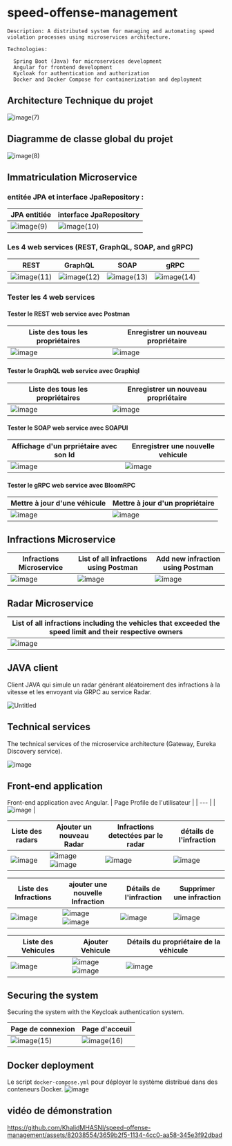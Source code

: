 # speed-offense-management


    Description: A distributed system for managing and automating speed violation processes using microservices architecture.

    Technologies:
    
      Spring Boot (Java) for microservices development
      Angular for frontend development
      Kycloak for authentication and authorization
      Docker and Docker Compose for containerization and deployment

## Architecture Technique du projet

![image(7)](https://github.com/KhalidMHASNI/speed-offense-management/assets/82038554/f97d13f8-604c-4b09-979d-fa0a1b493be9)

## Diagramme de classe global du projet

![image(8)](https://github.com/KhalidMHASNI/speed-offense-management/assets/82038554/d92280a1-5615-4121-8058-1fc16d38ca0c)


## Immatriculation Microservice

### entitée JPA et interface JpaRepository :

| JPA entitiée | interface JpaRepository|
| --- | --- |
| ![image(9)](https://github.com/KhalidMHASNI/speed-offense-management/assets/82038554/76130f37-2106-4b6b-a20b-9b214cc8d023)| ![image(10)](https://github.com/KhalidMHASNI/speed-offense-management/assets/82038554/d95aae9a-1ba9-4018-b2ce-408f37b68cb2) |

### Les 4 web services (REST, GraphQL, SOAP, and gRPC)

| REST | GraphQL | SOAP | gRPC |
| --- | --- | --- | --- |
| ![image(11)](https://github.com/KhalidMHASNI/speed-offense-management/assets/82038554/62d3923b-006d-45f0-982f-0deabedf0716)| ![image(12)](https://github.com/KhalidMHASNI/speed-offense-management/assets/82038554/43ba853a-3544-4dad-8556-b01f572dc84c) | ![image(13)](https://github.com/KhalidMHASNI/speed-offense-management/assets/82038554/fd18dd5b-de80-40c2-a205-c6edd2cb422a) | ![image(14)](https://github.com/KhalidMHASNI/speed-offense-management/assets/82038554/c43de2c5-6456-4758-bbe1-e5a2b6192dc1) |

### Tester les 4 web services

#### Tester le REST web service avec Postman

| Liste des tous les propriétaires | Enregistrer un nouveau propriétaire |
| --- | --- |
| ![image](https://github.com/KhalidMHASNI/speed-offense-management/assets/82038554/e0d44ef4-507e-442f-b098-5e00c8e3aba4)| ![image](https://github.com/KhalidMHASNI/speed-offense-management/assets/82038554/5339d496-49a4-4b3d-9609-908b96e803fd) |

#### Tester le GraphQL web service avec Graphiql

| Liste des tous les propriétaires | Enregistrer un nouveau propriétaire |
| --- | --- |
| ![image](https://github.com/KhalidMHASNI/speed-offense-management/assets/82038554/0da66dd1-7625-4acf-8f94-dec36c0bac65) | ![image](https://github.com/KhalidMHASNI/speed-offense-management/assets/82038554/5f326942-909f-4a05-a8c0-4ae46328077d) |

#### Tester le SOAP web service avec SOAPUI

| Affichage d'un prpriétaire avec son Id | Enregistrer une nouvelle vehicule |
| --- | --- |
| ![image](https://github.com/KhalidMHASNI/speed-offense-management/assets/82038554/77db3010-b189-4004-9b0a-a1f0f25877d5) | ![image](https://github.com/KhalidMHASNI/speed-offense-management/assets/82038554/844540ea-e55f-4c41-b187-bd52eab307d6) |

#### Tester le gRPC web service avec BloomRPC

| Mettre à jour d'une véhicule | Mettre à jour d'un propriétaire |
| --- | --- |
| ![image](https://github.com/KhalidMHASNI/speed-offense-management/assets/82038554/71365f7f-0bf6-49d1-b80e-2a17036c691b) | ![image](https://github.com/KhalidMHASNI/speed-offense-management/assets/82038554/2f981a20-795b-44df-b9a0-45558919f71a) |

## Infractions Microservice

| Infractions Microservice | List of all infractions using Postman | Add new infraction using Postman |
| --- | --- | --- |
| ![image](https://github.com/KhalidMHASNI/speed-offense-management/assets/82038554/0db1b01c-7c90-4e38-9978-3afbe196e8d6) | ![image](https://github.com/KhalidMHASNI/speed-offense-management/assets/82038554/c0b81269-9b01-4d54-832a-bd2fbfc37f0c) | ![image](https://github.com/KhalidMHASNI/speed-offense-management/assets/82038554/1cbfd629-b028-4dcd-b4ca-ff7715f6d0f5) |

## Radar Microservice

| List of all infractions including the vehicles that exceeded the speed limit and their respective owners |
| --- |
| ![image](https://github.com/KhalidMHASNI/speed-offense-management/assets/82038554/2e32e3a2-4295-4288-a198-28b997f4c3cc) |

## JAVA client

Client JAVA qui simule un radar générant aléatoirement des infractions à la vitesse et les envoyant via GRPC au service Radar.

![Untitled](https://github.com/KhalidMHASNI/speed-offense-management/assets/82038554/87349e83-f1e2-44d3-aa78-2bfec8a99324)

## Technical services

The technical services of the microservice architecture (Gateway, Eureka Discovery service).

![image](https://github.com/KhalidMHASNI/speed-offense-management/assets/82038554/3009cd2e-f6c9-4962-b7d7-897781c213ea)

## Front-end application

Front-end application avec Angular.
| Page Profile de l'utilisateur |
| --- |
| ![image](https://github.com/KhalidMHASNI/speed-offense-management/assets/82038554/3a59725f-3c0f-48a3-b2b6-82ce83e7b712) |

| Liste des radars | Ajouter un nouveau Radar | Infractions detectées par le radar | détails de l'infraction | 
| --- | --- | --- | --- |
| ![image](https://github.com/KhalidMHASNI/speed-offense-management/assets/82038554/f5727b88-208f-4b70-97af-43c90717c3d2) | ![image](https://github.com/KhalidMHASNI/speed-offense-management/assets/82038554/2432a8a6-c1a8-4721-b783-afa30513204b) ![image](https://github.com/KhalidMHASNI/speed-offense-management/assets/82038554/e4c01cff-4b81-42f9-a0fc-e9fd646faf26) | ![image](https://github.com/KhalidMHASNI/speed-offense-management/assets/82038554/d0a0536d-03d1-4aef-9ab4-74a638164621) | ![image](https://github.com/KhalidMHASNI/speed-offense-management/assets/82038554/c8d0f089-f0e4-4f99-8872-46b3e4aa1785) |

| Liste des Infractions | ajouter une nouvelle Infraction | Détails de l'infraction | Supprimer une infraction |
| --- | --- | --- | --- |
|  ![image](https://github.com/KhalidMHASNI/speed-offense-management/assets/82038554/0b1b82ef-0f3b-40e0-934b-bd0b235862bc) |  ![image](https://github.com/KhalidMHASNI/speed-offense-management/assets/82038554/c846cfdd-5e17-4d48-96db-aa396f80acbb) ![image](https://github.com/KhalidMHASNI/speed-offense-management/assets/82038554/434fbecf-3c5d-4a3b-94c0-e446492d8e3f) | ![image](https://github.com/KhalidMHASNI/speed-offense-management/assets/82038554/e43feca9-45af-4400-a589-aa26ed833efa) | ![image](https://github.com/KhalidMHASNI/speed-offense-management/assets/82038554/6e650c1d-9e9d-4550-8989-2006cf07f63f) |


| Liste des Vehicules | Ajouter Vehicule | Détails du propriétaire de la véhicule |
| --- | --- | --- |
| ![image](https://github.com/KhalidMHASNI/speed-offense-management/assets/82038554/bc091ebd-5338-49d5-b49f-d1714021d3c6) | ![image](https://github.com/KhalidMHASNI/speed-offense-management/assets/82038554/887661b2-2bfe-430d-a08d-310d65404e32) ![image](https://github.com/KhalidMHASNI/speed-offense-management/assets/82038554/91edcd80-af67-4dd3-bf74-df1198403b56)| ![image](https://github.com/KhalidMHASNI/speed-offense-management/assets/82038554/3380739f-e82f-4177-9f20-c5e958af8e36) |

## Securing the system

Securing the system with the Keycloak authentication system.

| Page de connexion | Page d'acceuil |
| --- | --- |
| ![image(15)](https://github.com/KhalidMHASNI/speed-offense-management/assets/82038554/fcaec07f-ae89-4f59-a494-15a4350167b2) |  ![image(16)](https://github.com/KhalidMHASNI/speed-offense-management/assets/82038554/3465ef05-17de-4b7c-8ed2-6d98b6440d55) |

## Docker deployment

Le script `docker-compose.yml` pour déployer le système distribué dans des conteneurs Docker.
![image](https://github.com/KhalidMHASNI/speed-offense-management/assets/82038554/1a7d367f-5093-42f2-807a-ec6e74a83ba6)

## vidéo de démonstration 

https://github.com/KhalidMHASNI/speed-offense-management/assets/82038554/3659b2f5-1134-4cc0-aa58-345e3f92dbad




